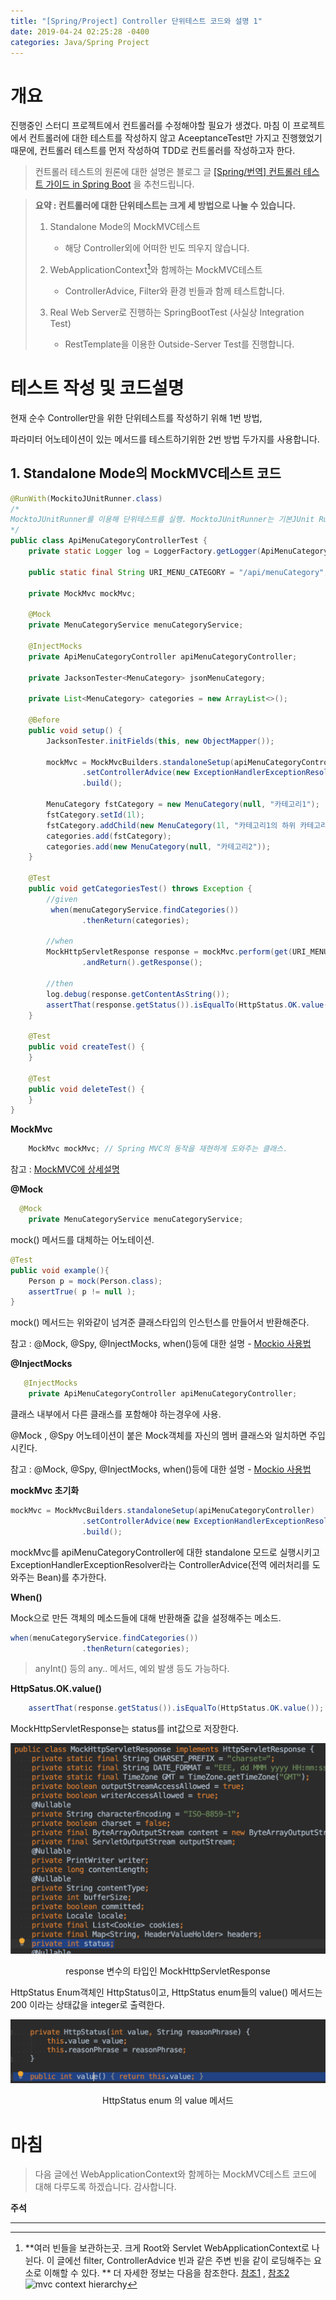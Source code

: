 ```yaml
---
title: "[Spring/Project] Controller 단위테스트 코드와 설명 1"
date: 2019-04-24 02:25:28 -0400
categories: Java/Spring Project
---
```




# 개요

진행중인 스터디 프로젝트에서 컨트롤러를 수정해야할 필요가 생겼다. 마침 이 프로젝트에서 컨트롤러에 대한 테스트를 작성하지 않고 AceeptanceTest만 가지고 진행했었기 때문에, 컨트롤러 테스트를 먼저 작성하여 TDD로 컨트롤러를 작성하고자 한다.



> 컨트롤러 테스트의 원론에 대한 설명은 블로그 글 [[Spring/번역] 컨트롤러 테스트 가이드 in Spring Boot](<https://dadadamarine.github.io/java/spring/spring-boot-validation/>) 을 추천드립니다.



> **요약 : 컨트롤러에 대한 단위테스트는 크게 세 방법으로 나눌 수 있습니다.**
>
> 1. Standalone Mode의 MockMVC테스트
>    - 해당 Controller외에 어떠한 빈도 띄우지 않습니다. 
>
> 
>
>
> 2. WebApplicationContext[^1]와 함께하는 MockMVC테스트
>    - ControllerAdvice, Filter와 환경 빈들과 함께 테스트합니다. 
>
> 
>
> 3. Real Web Server로 진행하는 SpringBootTest (사실상 Integration Test)
>    - RestTemplate을 이용한 Outside-Server Test를 진행합니다.
>





# 테스트 작성 및 코드설명

현재 순수 Controller만을 위한 단위테스트를 작성하기 위해 1번 방법,

파라미터 어노테이션이 있는 메서드를 테스트하기위한 2번 방법 두가지를 사용합니다.



## 1. Standalone Mode의 MockMVC테스트 코드 

```java
@RunWith(MockitoJUnitRunner.class)
/* 
MocktoJUnitRunner를 이용해 단위테스트를 실행. MocktoJUnitRunner는 기본JUnit Runner에 비해 @Mock 어노테이션이 붙은 field들을 초기화 해주는등 더 많은 기능을 제공한다.
*/
public class ApiMenuCategoryControllerTest {
    private static Logger log = LoggerFactory.getLogger(ApiMenuCategoryControllerTest.class); // 로그를 위한 로거 선언
	
    public static final String URI_MENU_CATEGORY = "/api/menuCategory"; // URI로 쓰이는 상수

    private MockMvc mockMvc; 

    @Mock
    private MenuCategoryService menuCategoryService;

    @InjectMocks
    private ApiMenuCategoryController apiMenuCategoryController;

    private JacksonTester<MenuCategory> jsonMenuCategory;

    private List<MenuCategory> categories = new ArrayList<>();

    @Before
    public void setup() {
        JacksonTester.initFields(this, new ObjectMapper());

        mockMvc = MockMvcBuilders.standaloneSetup(apiMenuCategoryController)
                .setControllerAdvice(new ExceptionHandlerExceptionResolver())
                .build();

        MenuCategory fstCategory = new MenuCategory(null, "카테고리1");
        fstCategory.setId(1l);
        fstCategory.addChild(new MenuCategory(1l, "카테고리1의 하위 카테고리"));
        categories.add(fstCategory);
        categories.add(new MenuCategory(null, "카테고리2"));
    }

    @Test
    public void getCategoriesTest() throws Exception {
        //given
         when(menuCategoryService.findCategories())
                .thenReturn(categories);

        //when
        MockHttpServletResponse response = mockMvc.perform(get(URI_MENU_CATEGORY).accept(MediaType.APPLICATION_JSON))
                .andReturn().getResponse();

        //then
        log.debug(response.getContentAsString());
        assertThat(response.getStatus()).isEqualTo(HttpStatus.OK.value());
    }

    @Test
    public void createTest() {
    }

    @Test
    public void deleteTest() {
    }
}
```



**MockMvc**

```java
	MockMvc mockMvc; // Spring MVC의 동작을 재현하게 도와주는 클래스. 
```

참고 : [MockMVC에 상세설명](<https://itmore.tistory.com/entry/MockMvc-%EC%83%81%EC%84%B8%EC%84%A4%EB%AA%85>)



**@Mock**

```java
  @Mock
    private MenuCategoryService menuCategoryService;
```

mock() 메서드를 대체하는 어노테이션. 

```java
@Test
public void example(){
    Person p = mock(Person.class);
    assertTrue( p != null );
}
```

mock() 메서드는 위와같이 넘겨준 클래스타입의 인스턴스를 만들어서 반환해준다.

참고 : @Mock, @Spy, @InjectMocks, when()등에 대한 설명 - [Mockio 사용법](<https://jdm.kr/blog/222>) 



**@InjectMocks**

```java
   @InjectMocks
    private ApiMenuCategoryController apiMenuCategoryController;
```

클래스 내부에서 다른 클래스를 포함해야 하는경우에 사용. 

@Mock , @Spy 어노테이션이 붙은 Mock객체를 자신의 멤버 클래스와 일치하면 주입시킨다.

참고 : @Mock, @Spy, @InjectMocks, when()등에 대한 설명 - [Mockio 사용법](<https://jdm.kr/blog/222>) 

 

**mockMvc 초기화**

```java
mockMvc = MockMvcBuilders.standaloneSetup(apiMenuCategoryController)
                .setControllerAdvice(new ExceptionHandlerExceptionResolver())
                .build();
```

mockMvc를 apiMenuCategoryController에 대한 standalone 모드로 실행시키고 ExceptionHandlerExceptionResolver라는 ControllerAdvice(전역 에러처리를 도와주는 Bean)를 추가한다.



**When()** 

Mock으로 만든 객체의 메소드들에 대해 반환해줄 값을 설정해주는 메소드.

```java
when(menuCategoryService.findCategories())
                .thenReturn(categories);
```

> anyInt() 등의 any.. 메서드, 예외 발생 등도 가능하다.



**HttpSatus.OK.value()**

```java
	assertThat(response.getStatus()).isEqualTo(HttpStatus.OK.value());
```

MockHttpServletResponse는 status를 int값으로 저장한다.



![image-20190424153139704](/assets/images/image-20190424153139704.png)

<center>response 변수의 타입인 MockHttpServletResponse</center>



HttpStatus Enum객체인 HttpStatus이고, HttpStatus enum들의 value() 메서드는 200 이라는 상태값을 integer로 출력한다.

![image-20190424153311326](/assets/images/image-20190424153311326.png)

<center>HttpStatus enum 의 value 메서드</center>



# 마침

> 다음 글에선 WebApplicationContext와 함께하는 MockMVC테스트 코드에 대해 다루도록 하겠습니다. 감사합니다.





**주석**

----



[^1]: **여러 빈들을 보관하는곳. 크게 Root와 Servlet WebApplicationContext로 나뉜다. 이 글에선 filter, ControllerAdvice 빈과 같은 주변 빈을 같이 로딩해주는 요소로 이해할 수 있다. ** 더 자세한 정보는 다음을 참조한다.  [참조1](<https://unordinarydays.tistory.com/131>) , [참조2](<https://docs.spring.io/spring/docs/current/spring-framework-reference/web.html#spring-web>)![mvc context hierarchy](https://docs.spring.io/spring/docs/current/spring-framework-reference/images/mvc-context-hierarchy.png)





